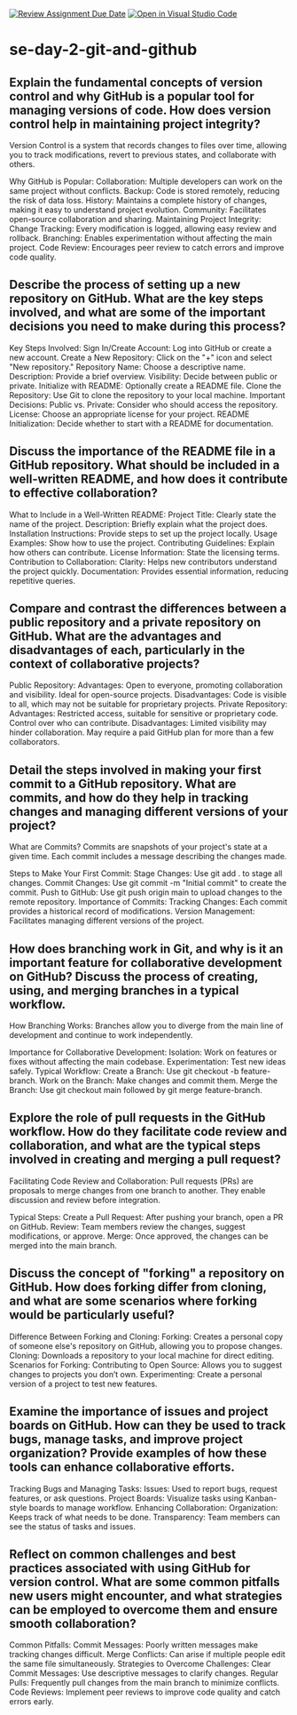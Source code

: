 [![Review Assignment Due Date](https://classroom.github.com/assets/deadline-readme-button-22041afd0340ce965d47ae6ef1cefeee28c7c493a6346c4f15d667ab976d596c.svg)](https://classroom.github.com/a/8wgCKhpZ)
[![Open in Visual Studio Code](https://classroom.github.com/assets/open-in-vscode-2e0aaae1b6195c2367325f4f02e2d04e9abb55f0b24a779b69b11b9e10269abc.svg)](https://classroom.github.com/online_ide?assignment_repo_id=18438634&assignment_repo_type=AssignmentRepo)
# se-day-2-git-and-github
## Explain the fundamental concepts of version control and why GitHub is a popular tool for managing versions of code. How does version control help in maintaining project integrity?
Version Control is a system that records changes to files over time, allowing you to track modifications, revert to previous states, and collaborate with others.

Why GitHub is Popular:
Collaboration: Multiple developers can work on the same project without conflicts.
Backup: Code is stored remotely, reducing the risk of data loss.
History: Maintains a complete history of changes, making it easy to understand project evolution.
Community: Facilitates open-source collaboration and sharing.
Maintaining Project Integrity:
Change Tracking: Every modification is logged, allowing easy review and rollback.
Branching: Enables experimentation without affecting the main project.
Code Review: Encourages peer review to catch errors and improve code quality.
## Describe the process of setting up a new repository on GitHub. What are the key steps involved, and what are some of the important decisions you need to make during this process?
Key Steps Involved:
Sign In/Create Account: Log into GitHub or create a new account.
Create a New Repository:
Click on the "+" icon and select "New repository."
Repository Name: Choose a descriptive name.
Description: Provide a brief overview.
Visibility: Decide between public or private.
Initialize with README: Optionally create a README file.
Clone the Repository: Use Git to clone the repository to your local machine.
Important Decisions:
Public vs. Private: Consider who should access the repository.
License: Choose an appropriate license for your project.
README Initialization: Decide whether to start with a README for documentation.
## Discuss the importance of the README file in a GitHub repository. What should be included in a well-written README, and how does it contribute to effective collaboration?
What to Include in a Well-Written README:
Project Title: Clearly state the name of the project.
Description: Briefly explain what the project does.
Installation Instructions: Provide steps to set up the project locally.
Usage Examples: Show how to use the project.
Contributing Guidelines: Explain how others can contribute.
License Information: State the licensing terms.
Contribution to Collaboration:
Clarity: Helps new contributors understand the project quickly.
Documentation: Provides essential information, reducing repetitive queries.
## Compare and contrast the differences between a public repository and a private repository on GitHub. What are the advantages and disadvantages of each, particularly in the context of collaborative projects?
Public Repository:
Advantages:
Open to everyone, promoting collaboration and visibility.
Ideal for open-source projects.
Disadvantages:
Code is visible to all, which may not be suitable for proprietary projects.
Private Repository:
Advantages:
Restricted access, suitable for sensitive or proprietary code.
Control over who can contribute.
Disadvantages:
Limited visibility may hinder collaboration.
May require a paid GitHub plan for more than a few collaborators.
## Detail the steps involved in making your first commit to a GitHub repository. What are commits, and how do they help in tracking changes and managing different versions of your project?
What are Commits?
Commits are snapshots of your project's state at a given time. Each commit includes a message describing the changes made.

Steps to Make Your First Commit:
Stage Changes: Use git add . to stage all changes.
Commit Changes: Use git commit -m "Initial commit" to create the commit.
Push to GitHub: Use git push origin main to upload changes to the remote repository.
Importance of Commits:
Tracking Changes: Each commit provides a historical record of modifications.
Version Management: Facilitates managing different versions of the project.
## How does branching work in Git, and why is it an important feature for collaborative development on GitHub? Discuss the process of creating, using, and merging branches in a typical workflow.
How Branching Works:
Branches allow you to diverge from the main line of development and continue to work independently.

Importance for Collaborative Development:
Isolation: Work on features or fixes without affecting the main codebase.
Experimentation: Test new ideas safely.
Typical Workflow:
Create a Branch: Use git checkout -b feature-branch.
Work on the Branch: Make changes and commit them.
Merge the Branch: Use git checkout main followed by git merge feature-branch.
## Explore the role of pull requests in the GitHub workflow. How do they facilitate code review and collaboration, and what are the typical steps involved in creating and merging a pull request?
Facilitating Code Review and Collaboration:
Pull requests (PRs) are proposals to merge changes from one branch to another. They enable discussion and review before integration.

Typical Steps:
Create a Pull Request: After pushing your branch, open a PR on GitHub.
Review: Team members review the changes, suggest modifications, or approve.
Merge: Once approved, the changes can be merged into the main branch.
## Discuss the concept of "forking" a repository on GitHub. How does forking differ from cloning, and what are some scenarios where forking would be particularly useful?
Difference Between Forking and Cloning:
Forking: Creates a personal copy of someone else's repository on GitHub, allowing you to propose changes.
Cloning: Downloads a repository to your local machine for direct editing.
Scenarios for Forking:
Contributing to Open Source: Allows you to suggest changes to projects you don’t own.
Experimenting: Create a personal version of a project to test new features.
## Examine the importance of issues and project boards on GitHub. How can they be used to track bugs, manage tasks, and improve project organization? Provide examples of how these tools can enhance collaborative efforts.
Tracking Bugs and Managing Tasks:
Issues: Used to report bugs, request features, or ask questions.
Project Boards: Visualize tasks using Kanban-style boards to manage workflow.
Enhancing Collaboration:
Organization: Keeps track of what needs to be done.
Transparency: Team members can see the status of tasks and issues.
## Reflect on common challenges and best practices associated with using GitHub for version control. What are some common pitfalls new users might encounter, and what strategies can be employed to overcome them and ensure smooth collaboration?
Common Pitfalls:
Commit Messages: Poorly written messages make tracking changes difficult.
Merge Conflicts: Can arise if multiple people edit the same file simultaneously.
Strategies to Overcome Challenges:
Clear Commit Messages: Use descriptive messages to clarify changes.
Regular Pulls: Frequently pull changes from the main branch to minimize conflicts.
Code Reviews: Implement peer reviews to improve code quality and catch errors early.
